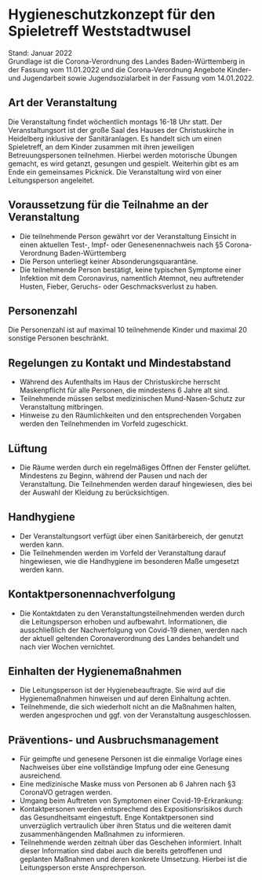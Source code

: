 # Hygieneschutzkonzept für den Spieletreff Weststadtwusel
Stand: Januar 2022  
Grundlage ist die Corona-Verordnung des Landes Baden-Württemberg in der Fassung vom 11.01.2022 und die Corona-Verordnung Angebote Kinder- und Jugendarbeit sowie Jugendsozialarbeit in der Fassung vom 14.01.2022.

## Art der Veranstaltung
Die Veranstaltung findet wöchentlich montags 16-18 Uhr statt. Der Veranstaltungsort ist der große Saal des Hauses der Christuskirche in Heidelberg inklusive der Sanitäranlagen.
Es handelt sich um einen Spieletreff, an dem Kinder zusammen mit ihren jeweiligen Betreuungspersonen teilnehmen. Hierbei werden motorische Übungen gemacht, es wird getanzt, gesungen und gespielt. Weiterhin gibt es am Ende ein gemeinsames Picknick.
Die Veranstaltung wird von einer Leitungsperson angeleitet.

## Voraussetzung für die Teilnahme an der Veranstaltung
*	Die teilnehmende Person gewährt vor der Veranstaltung Einsicht in einen aktuellen Test-, Impf- oder Genesenennachweis nach §5 Corona-Verordnung Baden-Württemberg
*	Die Person unterliegt keiner Absonderungsquarantäne.
*	Die teilnehmende Person bestätigt, keine typischen Symptome einer Infektion mit dem Coronavirus, namentlich Atemnot, neu auftretender Husten, Fieber, Geruchs- oder Geschmacksverlust zu haben.

## Personenzahl
Die Personenzahl ist auf maximal 10 teilnehmende Kinder und maximal 20 sonstige Personen beschränkt.

## Regelungen zu Kontakt und Mindestabstand
*	Während des Aufenthalts im Haus der Christuskirche herrscht Maskenpflicht für alle Personen, die mindestens 6 Jahre alt sind.
*	Teilnehmende müssen selbst medizinischen Mund-Nasen-Schutz zur Veranstaltung mitbringen.
*	Hinweise zu den Räumlichkeiten und den entsprechenden Vorgaben werden den Teilnehmenden im Vorfeld zugeschickt.

## Lüftung
*	Die Räume werden durch ein regelmäßiges Öffnen der Fenster gelüftet. Mindestens zu Beginn, während der Pausen und nach der Veranstaltung. Die Teilnehmenden werden darauf hingewiesen, dies bei der Auswahl der Kleidung zu berücksichtigen.

## Handhygiene
*	Der Veranstaltungsort verfügt über einen Sanitärbereich, der genutzt werden kann.
*	Die Teilnehmenden werden im Vorfeld der Veranstaltung darauf hingewiesen, wie die Handhygiene im besonderen Maße umgesetzt werden kann.

## Kontaktpersonennachverfolgung
*	Die Kontaktdaten zu den Veranstaltungsteilnehmenden werden durch die Leitungsperson erhoben und aufbewahrt. Informationen, die ausschließlich der Nachverfolgung von Covid-19 dienen, werden nach der aktuell geltenden Coronaverordnung des Landes behandelt und nach vier Wochen vernichtet.

## Einhalten der Hygienemaßnahmen
*	Die Leitungsperson ist der Hygienebeauftragte. Sie wird auf die Hygienemaßnahmen hinweisen und auf deren Einhaltung achten.
*	Teilnehmende, die sich wiederholt nicht an die Maßnahmen halten, werden angesprochen und ggf. von der Veranstaltung ausgeschlossen.

## Präventions- und Ausbruchsmanagement
*	Für geimpfte und genesene Personen ist die einmalige Vorlage eines Nachweises über eine vollständige Impfung oder eine Genesung ausreichend.
*	Eine medizinische Maske muss von Personen ab 6 Jahren nach §3 CoronaVO getragen werden.
*	Umgang beim Auftreten von Symptomen einer Covid-19-Erkrankung:
  *	Kontaktpersonen werden entsprechend des Expositionsrisikos durch das Gesundheitsamt eingestuft. Enge Kontaktpersonen sind unverzüglich vertraulich über ihren Status und die weiteren damit zusammenhängenden Maßnahmen zu informieren.
  *	Teilnehmende werden zeitnah über das Geschehen informiert. Inhalt dieser Information sind dabei auch die bereits getroffenen und geplanten Maßnahmen und deren konkrete Umsetzung. Hierbei ist die Leitungsperson erste Ansprechperson.
